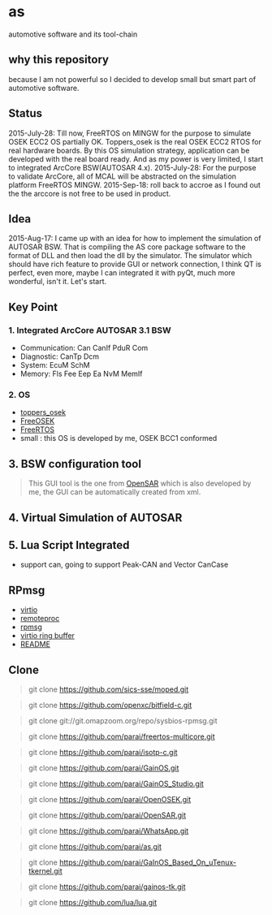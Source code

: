# as
automotive software and its tool-chain

## why this repository
because I am not powerful so I decided to develop small but smart part of automotive software.

## Status
2015-July-28: Till now, FreeRTOS on MINGW for the purpose to simulate OSEK ECC2 OS partially OK. Toppers_osek is the real OSEK ECC2 RTOS for real hardware boards. By this OS simulation strategy, application can be developed with the real board ready. And as my power is very limited, I start to integrated ArcCore BSW(AUTOSAR 4.x).
2015-July-28: For the purpose to validate ArcCore, all of MCAL will be abstracted on the simulation platform FreeRTOS MINGW.
2015-Sep-18: roll back to accroe as I found out the the arccore is not free to be used in product.


## Idea
2015-Aug-17: I came up with an idea for how to implement the simulation of AUTOSAR BSW. That is compiling the AS core package
software to the format of DLL and then load the dll by the simulator. The simulator which should have rich feature to provide 
GUI or network connection, I think QT is perfect, even more, maybe I can integrated it with pyQt, much more wonderful, isn't 
it. Let's start.

## Key Point
### 1. Integrated ArcCore AUTOSAR 3.1 BSW
* Communication: Can CanIf PduR Com 
* Diagnostic: CanTp Dcm
* System: EcuM SchM
* Memory: Fls Fee Eep Ea NvM MemIf

### 2. OS 
* [toppers_osek](https://www.toppers.jp/osek-os.html)
* [FreeOSEK](http://opensek.sourceforge.net/)
* [FreeRTOS](http://www.freertos.org/)
* small : this OS is developed by me, OSEK BCC1 conformed

## 3. BSW configuration tool
> This GUI tool is the one from [OpenSAR](https://github.com/parai/OpenSAR.git) which is also developed by me, the GUI can be automatically created from xml.

## 4. Virtual Simulation of AUTOSAR

## 5. Lua Script Integrated
* support can, going to support Peak-CAN and Vector CanCase


## RPmsg
* [virtio](http://docs.oasis-open.org/virtio/virtio/v1.0/csprd01/virtio-v1.0-csprd01.pdf)
* [remoteproc](https://www.kernel.org/doc/Documentation/remoteproc.txt)
* [rpmsg](https://www.kernel.org/doc/Documentation/rpmsg.txt)
* [virtio ring buffer](http://www.ibm.com/developerworks/cn/linux/1402_caobb_virtio/)
* [README](./com/as.infrastructure/system/vm/readme.md)


## Clone
> git clone https://github.com/sics-sse/moped.git

> git clone https://github.com/openxc/bitfield-c.git

> git clone git://git.omapzoom.org/repo/sysbios-rpmsg.git

> git clone https://github.com/parai/freertos-multicore.git

> git clone https://github.com/parai/isotp-c.git

> git clone https://github.com/parai/GainOS.git

> git clone https://github.com/parai/GainOS_Studio.git

> git clone https://github.com/parai/OpenOSEK.git

> git clone https://github.com/parai/OpenSAR.git

> git clone https://github.com/parai/WhatsApp.git

> git clone https://github.com/parai/as.git

> git clone https://github.com/parai/GaInOS_Based_On_uTenux-tkernel.git

> git clone https://github.com/parai/gainos-tk.git

> git clone https://github.com/lua/lua.git

   
    

